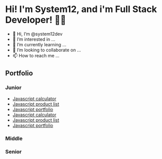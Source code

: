 <!---
system12dev/system12dev is a ✨ special ✨ repository because its `README.md` (this file) appears on your GitHub profile.
You can click the Preview link to take a look at your changes.
--->
<h1>Hi! I'm System12, and i'm Full Stack Developer! 👨‍💻</h1>

- 👋 Hi, I’m @system12dev
- 👀 I’m interested in ...
- 🌱 I’m currently learning ...
- 💞️ I’m looking to collaborate on ...
- 📫 How to reach me ...

<h2>Portfolio</h2>

<h3>Junior</h3>
<ul>
  <li><a href="google.com">Javascript calculator</a></li>
  <li><a href="google.com">Javascript product list</a></li> 
  <li><a href="google.com">Javascript portfolio</a></li>
  <li><a href="google.com">Javascript calculator</a></li>
  <li><a href="google.com">Javascript product list</a></li> 
  <li><a href="google.com">Javascript portfolio</a></li>
</ul>
<h3>Middle</h3>
<h3>Senior</h3>
